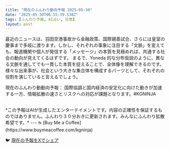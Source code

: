 ```yaml
---
title: "現在のふんわり動向予報 2025-05-30"
date: "2025-05-30T06:55:39.538Z"
tags: [ふんわり予報, AI占い, 日常]
layout: post
---
```



最近のニュースは、羽田空港事故から金融政策、国際親善試合、さらには皇室の慶事まで多岐に渡ります。しかし、それぞれの事象に注目する「文脈」を変えても、報道機関や個人が発信する「メッセージ」の本質を見極めれば、共通する社会の動向が見えてくるはずです。  まるで、Yoneda 的な分布仮説のように、異なる文脈を通してでも一貫した本質を捉えることで、全体像を理解できるのです。  様々な出来事が、社会という大きな集合体を構成するパーツとして、それぞれの役割を演じていると言えるでしょう。

現在のふんわり動動向予報：
国際協調と国内経済の安定化に向けた動きが加速する一方、情報拡散の速さとリスクへの対応が課題となります。#KGNINJA

<br>
*この予報はAIが生成したエンターテイメントです。内容の正確性を保証するものではありません。ふんわり３０分おきに更新されます。みんなにふんわり拡散希望です。*
---
☕️ [Buy Me a Coffee](https://www.buymeacoffee.com/kgninja)

🐦 [現在の予報をXでシェア](https://twitter.com/intent/tweet?text=%E7%8F%BE%E5%9C%A8%E3%81%AE%E3%81%B5%E3%82%93%E3%82%8F%E3%82%8A%E4%BA%88%E5%A0%B1%3A%20%E3%80%8C%E6%9C%80%E8%BF%91%E3%81%AE%E3%83%8B%E3%83%A5%E3%83%BC%E3%82%B9%E3%81%AF%E3%80%81%E7%BE%BD%E7%94%B0%E7%A9%BA%E6%B8%AF%E4%BA%8B%E6%95%85%E3%81%8B%E3%82%89%E9%87%91%E8%9E%8D%E6%94%BF%E7%AD%96%E3%80%81%E5%9B%BD%E9%9A%9B%E8%A6%AA%E5%96%84%E8%A9%A6%E5%90%88%E3%80%81%E3%81%95%E3%82%89%E3%81%AB%E3%81%AF%E7%9A%87%E5%AE%A4%E3%81%AE%E6%85%B6%E4%BA%8B%E3%81%BE%E3%81%A7%E5%A4%9A%E5%B2%90%E3%81%AB%E6%B8%A1%E3%82%8A%E3%81%BE%E3%81%99%E3%80%82%E3%80%8D%23KGNINJA%20%E7%B6%9A%E3%81%8D%E3%81%AF%E3%83%96%E3%83%AD%E3%82%B0%E3%81%A7%EF%BC%81%F0%9F%91%87&url=https%3A%2F%2Fkg-ninja.github.io%2FFunwariyoso%2F)
